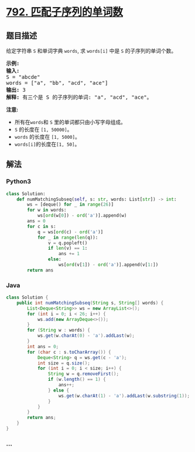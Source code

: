 # [792. 匹配子序列的单词数](https://leetcode-cn.com/problems/number-of-matching-subsequences)



## 题目描述

<!-- 这里写题目描述 -->

<p>给定字符串 <code>S</code> 和单词字典 <code>words</code>, 求&nbsp;<code>words[i]</code>&nbsp;中是&nbsp;<code>S</code>&nbsp;的子序列的单词个数。</p>

<pre>
<strong>示例:</strong>
<strong>输入:</strong> 
S = &quot;abcde&quot;
words = [&quot;a&quot;, &quot;bb&quot;, &quot;acd&quot;, &quot;ace&quot;]
<strong>输出:</strong> 3
<strong>解释:</strong> 有三个是&nbsp;S 的子序列的单词: &quot;a&quot;, &quot;acd&quot;, &quot;ace&quot;。
</pre>

<p><strong>注意:</strong></p>

<ul>
	<li>所有在<code>words</code>和&nbsp;<code>S</code>&nbsp;里的单词都只由小写字母组成。</li>
	<li><code>S</code> 的长度在&nbsp;<code>[1, 50000]</code>。</li>
	<li><code>words</code>&nbsp;的长度在&nbsp;<code>[1, 5000]</code>。</li>
	<li><code>words[i]</code>的长度在<code>[1, 50]</code>。</li>
</ul>


## 解法

<!-- 这里可写通用的实现逻辑 -->

<!-- tabs:start -->

### **Python3**

<!-- 这里可写当前语言的特殊实现逻辑 -->

```python
class Solution:
    def numMatchingSubseq(self, s: str, words: List[str]) -> int:
        ws = [deque() for _ in range(26)]
        for w in words:
            ws[ord(w[0]) - ord('a')].append(w)
        ans = 0
        for c in s:
            q = ws[ord(c) - ord('a')]
            for _ in range(len(q)):
                v = q.popleft()
                if len(v) == 1:
                    ans += 1
                else:
                    ws[ord(v[1]) - ord('a')].append(v[1:])
        return ans
```

### **Java**

<!-- 这里可写当前语言的特殊实现逻辑 -->

```java
class Solution {
    public int numMatchingSubseq(String s, String[] words) {
        List<Deque<String>> ws = new ArrayList<>();
        for (int i = 0; i < 26; i++) {
            ws.add(new ArrayDeque<>());
        }
        for (String w : words) {
            ws.get(w.charAt(0) - 'a').addLast(w);
        }
        int ans = 0;
        for (char c : s.toCharArray()) {
            Deque<String> q = ws.get(c - 'a');
            int size = q.size();
            for (int i = 0; i < size; i++) {
                String w = q.removeFirst();
                if (w.length() == 1) {
                    ans++;
                } else {
                    ws.get(w.charAt(1) - 'a').addLast(w.substring(1));
                }
            }
        }
        return ans;
    }
}
```

### **...**

```

```

<!-- tabs:end -->
